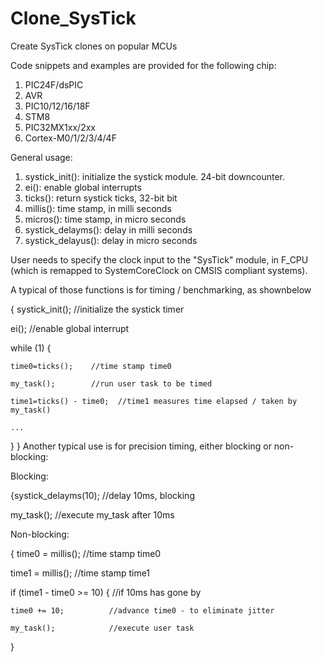 # Clone_SysTick
Create SysTick clones on popular MCUs

Code snippets and examples are provided for the following chip:
1. PIC24F/dsPIC
2. AVR
3. PIC10/12/16/18F
4. STM8
5. PIC32MX1xx/2xx
6. Cortex-M0/1/2/3/4/4F

General usage:

1. systick_init():     initialize the systick module. 24-bit downcounter.
2. ei():               enable global interrupts
3. ticks():            return systick ticks, 32-bit bit
4. millis():           time stamp, in milli seconds
5. micros():           time stamp, in micro seconds
6. systick_delayms():  delay in milli seconds
7. systick_delayus():  delay in micro seconds

User needs to specify the clock input to the "SysTick" module, in F_CPU (which is remapped to SystemCoreClock on CMSIS compliant systems).

A typical of those functions is for timing / benchmarking, as shownbelow
  
{
  systick_init();     //initialize the systick timer
  
  ei();               //enable global interrupt
  
  while (1) {
  
    time0=ticks();    //time stamp time0
    
    my_task();        //run user task to be timed
    
    time1=ticks() - time0;  //time1 measures time elapsed / taken by my_task()
    
    ...
  } 
}
Another typical use is for precision timing, either blocking or non-blocking:

Blocking:
  
  {systick_delayms(10);    //delay 10ms, blocking
  
  my_task();              //execute my_task after 10ms
  
Non-blocking:
  
{  time0 = millis();       //time stamp time0
  
  time1 = millis();       //time stamp time1
  
  if (time1 - time0 >= 10) {    //if 10ms has gone by
  
    time0 += 10;          //advance time0 - to eliminate jitter
    
    my_task();            //execute user task
  
  }
  
    
